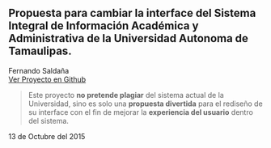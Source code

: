 ## Propuesta para cambiar la interface del Sistema Integral de Información Académica y Administrativa de la Universidad Autonoma de Tamaulipas.

Fernando Saldaña  
[Ver Proyecto en Github](http://2141040025.github.io/SIA/)  
> Este proyecto **no pretende plagiar** del sistema actual de la Universidad, sino es solo una **propuesta divertida** para el rediseño de su interface con el fin de mejorar la **experiencia del usuario** dentro del sistema.

13 de Octubre del 2015  

